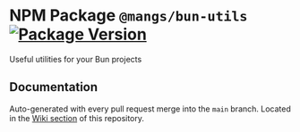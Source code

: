 # NPM Package `@mangs/bun-utils` [![Package Version](https://img.shields.io/npm/v/@mangs/bun-utils)](https://www.npmjs.com/package/@mangs/bun-utils)

Useful utilities for your Bun projects

## Documentation

Auto-generated with every pull request merge into the `main` branch. Located in the [Wiki section](https://github.com/mangs/bun-utils/wiki) of this repository.
